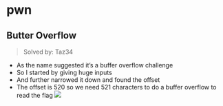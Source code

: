# pwn

## Butter Overflow
> Solved by: Taz34


- As the name suggested it’s a buffer overflow challenge 
- So I started by giving huge inputs 
- And further narrowed it down and found the offset
- The offset is 520 so we need 521 characters to do a buffer overflow to read the flag
![](https://i.imgur.com/iiEQowN.png)



